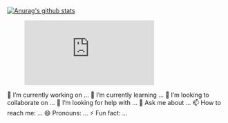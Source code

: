 [![Anurag's github stats](https://github-readme-stats.vercel.app/api?username=Ezrabro&show_icons=true&theme=dracula)](Ezrabro.github.io)

<!-- blank line -->
<figure class="video_container">
  <iframe src="https://www.aparat.com/video/video/embed/videohash/Pc2gn/vt/frame?&recom=self" frameborder="0" allowfullscreen="true"> </iframe>
</figure>
<!-- blank line -->



 🔭 I’m currently working on ...
 🌱 I’m currently learning ...
 👯 I’m looking to collaborate on ...
 🤔 I’m looking for help with ...
 💬 Ask me about ...
 📫 How to reach me: ...
 😄 Pronouns: ...
 ⚡ Fun fact: ...

